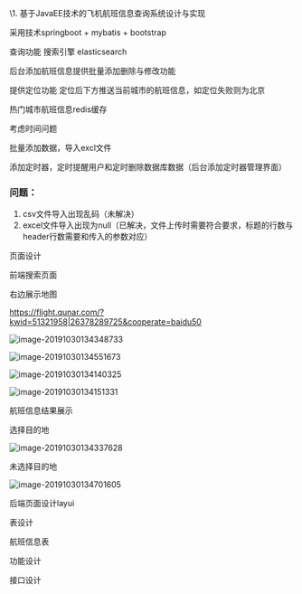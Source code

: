 \1. 基于JavaEE技术的飞机航班信息查询系统设计与实现

采用技术springboot + mybatis + bootstrap

查询功能  搜索引擎  elasticsearch

后台添加航班信息提供批量添加删除与修改功能

提供定位功能    定位后下方推送当前城市的航班信息，如定位失败则为北京

热门城市航班信息redis缓存

考虑时间问题

批量添加数据，导入excl文件

添加定时器，定时提醒用户和定时删除数据库数据（后台添加定时器管理界面）



### 问题：

1. csv文件导入出现乱码（未解决）
2. excel文件导入出现为null（已解决，文件上传时需要符合要求，标题的行数与header行数需要和传入的参数对应）





页面设计

前端搜索页面

右边展示地图

 https://flight.qunar.com/?kwid=51321958|26378289725&cooperate=baidu50 



![image-20191030134348733](C:\Users\heitaoIT\AppData\Roaming\Typora\typora-user-images\image-20191030134348733.png)

![image-20191030134551673](C:\Users\heitaoIT\AppData\Roaming\Typora\typora-user-images\image-20191030134551673.png)



![image-20191030134140325](C:\Users\heitaoIT\AppData\Roaming\Typora\typora-user-images\image-20191030134140325.png)

![image-20191030134151331](C:\Users\heitaoIT\AppData\Roaming\Typora\typora-user-images\image-20191030134151331.png)

航班信息结果展示

选择目的地

![image-20191030134337628](C:\Users\heitaoIT\AppData\Roaming\Typora\typora-user-images\image-20191030134337628.png)

未选择目的地

![image-20191030134701605](C:\Users\heitaoIT\AppData\Roaming\Typora\typora-user-images\image-20191030134701605.png)



后端页面设计layui







表设计

航班信息表







功能设计











接口设计